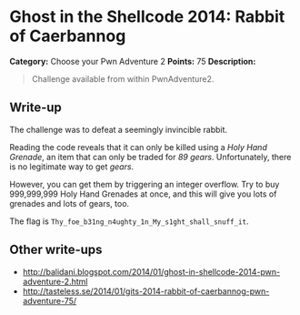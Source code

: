 # Ghost in the Shellcode 2014: Rabbit of Caerbannog

**Category:** Choose your Pwn Adventure 2
**Points:** 75
**Description:**

> Challenge available from within PwnAdventure2.

## Write-up

The challenge was to defeat a seemingly invincible rabbit.

Reading the code reveals that it can only be killed using a _Holy Hand Grenade_, an item that can only be traded for _89 gears_. Unfortunately, there is no legitimate way to get _gears_.

However, you can get them by triggering an integer overflow. Try to buy 999,999,999 Holy Hand Grenades at once, and this will give you lots of grenades and lots of gears, too.

The flag is `Thy_foe_b31ng_n4ughty_1n_My_s1ght_shall_snuff_it`.

## Other write-ups

* <http://balidani.blogspot.com/2014/01/ghost-in-shellcode-2014-pwn-adventure-2.html>
* <http://tasteless.se/2014/01/gits-2014-rabbit-of-caerbannog-pwn-adventure-75/>
